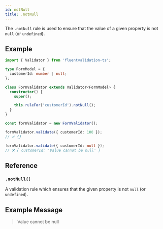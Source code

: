 ```yaml
---
id: notNull
title: .notNull
---
```


The `.notNull` rule is used to ensure that the value of a given property is not `null` (or `undefined`).

## Example

```typescript
import { Validator } from 'fluentvalidation-ts';

type FormModel = {
  customerId: number | null;
};

class FormValidator extends Validator<FormModel> {
  constructor() {
    super();

    this.ruleFor('customerId').notNull();
  }
}

const formValidator = new FormValidator();

formValidator.validate({ customerId: 100 });
// ✔ {}

formValidator.validate({ customerId: null });
// ❌ { customerId: 'Value cannot be null' }
```

## Reference

### `.notNull()`

A validation rule which ensures that the given property is not `null` (or `undefined`).

## Example Message

> Value cannot be null
